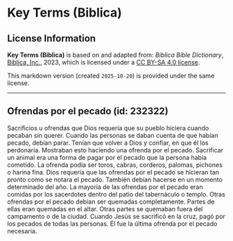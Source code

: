 # Key Terms (Biblica)

## License Information

**Key Terms (Biblica)** is based on and adapted from: _Biblica Bible Dictionary_, [Biblica, Inc.](https://www.biblica.com/), 2023, which is licensed under a [CC BY-SA 4.0 license](https://creativecommons.org/licenses/by-sa/4.0/legalcode.en).

This markdown version (created `2025-10-20`) is provided under the same license.



--------------------------------

## Ofrendas por el pecado (id: 232322)

Sacrificios u ofrendas que Dios requería que su pueblo hiciera cuando pecaban sin querer. Cuando las personas se daban cuenta de que habían pecado, debían parar. Tenían que volver a Dios y confiar, en que él los perdonaría. Mostraban esto haciendo una ofrenda por el pecado. Sacrificar un animal era una forma de pagar por el pecado que la persona había cometido. La ofrenda podía ser toros, cabras, corderos, palomas, pichones o harina fina. Dios requería que las ofrendas por el pecado se hicieran tan pronto como se notara el pecado. También debían hacerse en un momento determinado del año. La mayoría de las ofrendas por el pecado eran comidas por los sacerdotes dentro del patio del tabernáculo o templo. Otras ofrendas por el pecado debían ser quemadas completamente. Partes de ellas eran quemadas en el altar. Otras partes se quemaban fuera del campamento o de la ciudad. Cuando Jesús se sacrificó en la cruz, pagó por los pecados de todas las personas. Él fue la última ofrenda por el pecado necesaria.


